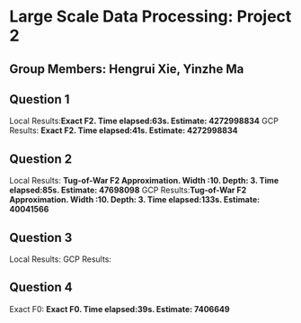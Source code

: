# Large Scale Data Processing: Project 2
## Group Members: Hengrui Xie, Yinzhe Ma

## Question 1
Local Results:**Exact F2. Time elapsed:63s. Estimate: 4272998834**
GCP Results: **Exact F2. Time elapsed:41s. Estimate: 4272998834**

## Question 2
Local Results: **Tug-of-War F2 Approximation. Width :10. Depth: 3. Time elapsed:85s. Estimate: 47698098**
GCP Results:**Tug-of-War F2 Approximation. Width :10. Depth: 3. Time elapsed:133s. Estimate: 40041566**

## Question 3
Local Results:
GCP Results: 

## Question 4
Exact F0: **Exact F0. Time elapsed:39s. Estimate: 7406649**


